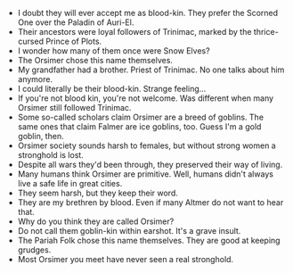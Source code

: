 - I doubt they will ever accept me as blood-kin. They prefer the Scorned One over the Paladin of Auri-El.
- Their ancestors were loyal followers of Trinimac, marked by the thrice-cursed Prince of Plots.
- I wonder how many of them once were Snow Elves?
- The Orsimer chose this name themselves.
- My grandfather had a brother. Priest of Trinimac. No one talks about him anymore.
- I could literally be their blood-kin. Strange feeling...
- If you're not blood kin, you're not welcome. Was different when many Orsimer still followed Trinimac.
- Some so-called scholars claim Orsimer are a breed of goblins. The same ones that claim Falmer are ice goblins, too. Guess I'm a gold goblin, then.
- Orsimer society sounds harsh to females, but without strong women a stronghold is lost.
- Despite all wars they'd been through, they preserved their way of living.
- Many humans think Orsimer are primitive. Well, humans didn't always live a safe life in great cities.
- They seem harsh, but they keep their word.
- They are my brethren by blood. Even if many Altmer do not want to hear that.
- Why do you think they are called Orsimer?
- Do not call them goblin-kin within earshot. It's a grave insult.
- The Pariah Folk chose this name themselves. They are good at keeping grudges.
- Most Orsimer you meet have never seen a real stronghold.
